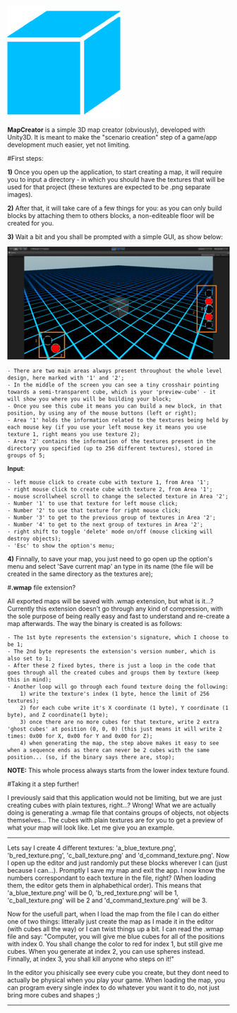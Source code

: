 ![MapCreator Icon](/Assets/Resources/Textures/Icon.png?raw=true)

**MapCreator** is a simple 3D map creator (obviously), developed with Unity3D. It is meant to make the "scenario creation" step of a game/app development much easier, yet not limiting. 

#First steps:


**1)** Once you open up the application, to start creating a map, it will require you to input a directory - in which you should have the textures that will be used for that project (these textures are expected to be .png separate images).

**2)** After that, it will take care of a few things for you: as you can only build blocks by attaching them to others blocks, a non-editeable floor will be created for you.

**3)** Wait a bit and you shall be prompted with a simple GUI, as show below:

![MapCreator GUI](/Screenshots/GUI.png?raw=true)

	- There are two main areas always present throughout the whole level design, here marked with '1' and '2';
	- In the middle of the screen you can see a tiny crosshair pointing towards a semi-transparent cube, which is your 'preview-cube' - it will show you where you will be building your block;
	- Once you see this cube it means you can build a new block, in that position, by using any of the mouse buttons (left or right);
	- Area '1' holds the information related to the textures being held by each mouse key (if you use your left mouse key it means you use texture 1, right means you use texture 2);
	- Area '2' contains the information of the textures present in the directory you specified (up to 256 different textures), stored in groups of 5;

**Input**:

	- left mouse click to create cube with texture 1, from Area '1';
	- right mouse click to create cube with texture 2, from Area '1';
	- mouse scrollwheel scroll to change the selected texture in Area '2';
	- Number '1' to use that texture for left mouse click;
	- Number '2' to use that texture for right mouse click;
	- Number '3' to get to the previous group of textures in Area '2';
	- Number '4' to get to the next group of textures in Area '2';
	- right shift to toggle 'delete' mode on/off (mouse clicking will destroy objects);
	- 'Esc' to show the option's menu;

**4)** Finnally, to save your map, you just need to go open up the option's menu and select 'Save current map' an type in its name (the file will be created in the same directory as the textures are);

#**.wmap** file extension?

All exported maps will be saved with .wmap extension, but what is it...? 
Currently this extension doesn't go through any kind of compression, with the sole purpose of being really easy and fast to understand and re-create a map afterwards.
The way the binary is created is as follows:
	
	- The 1st byte represents the extension's signature, which I choose to be 1;
	- The 2nd byte represents the extension's version number, which is also set to 1;
	- After these 2 fixed bytes, there is just a loop in the code that goes through all the created cubes and groups them by texture (keep this in mind);
	- Another loop will go through each found texture doing the following:
		1) write the texture's index (1 byte, hence the limit of 256 textures);
		2) for each cube write it's X coordinate (1 byte), Y coordinate (1 byte), and Z coordinate(1 byte);
		3) once there are no more cubes for that texture, write 2 extra 'ghost cubes' at position (0, 0, 0) (this just means it will write 2 times: 0x00 for X, 0x00 for Y and 0x00 for Z);
		4) when generating the map, the step above makes it easy to see when a sequence ends as there can never be 2 cubes with the same position... (so, if the binary says there are, stop);

**NOTE:** This whole process always starts from the lower index texture found.

#Taking it a step further!

I previously said that this application would not be limiting, but we are just creating cubes with plain textures, right...? Wrong!
What we are actually doing is generating a .wmap file that contains groups of objects, not objects themselves... The cubes with plain textures are for you to get a preview of what your map will look like.
Let me give you an example.

----------

Lets say I create 4 different textures: 'a_blue_texture.png', 'b_red_texture.png', 'c_ball_texture.png' and 'd_command_texture.png'. 
Now I open up the editor and just randomly put these blocks wherever I can (just because I can...).
Promptly I save my map and exit the app. I now know the numbers correspondant to each texture in the file, right? (When loading them, the editor gets them in alphabethical order). This means that 'a_blue_texture.png' will be 0, 'b_red_texture.png' will be 1, 'c_ball_texture.png' will be 2 and 'd_command_texture.png' will be 3.

Now for the usefull part, when I load the map from the file I can do either one of two things: litterally just create the map as I made it in the editor (with cubes all the way) or I can twist things up a bit. I can read the .wmap file and say: "Computer, you will give me blue cubes for all of the positions with index 0. You shall change the color to red for index 1, but still give me cubes. When you generate at index 2, you can use spheres instead. Finnally, at index 3, you shall kill anyone who steps on it!"

In the editor you phisically see every cube you create, but they dont need to actually be physical when you play your game. When loading the map, you can program every single index to do whatever you want it to do, not just bring more cubes and shapes ;)

----------